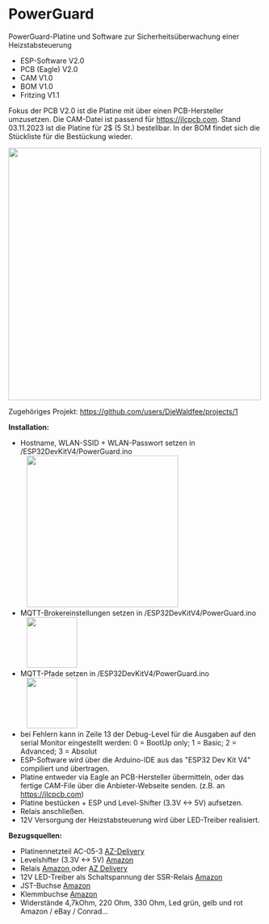 # PowerGuard
PowerGuard-Platine und Software zur Sicherheitsüberwachung einer Heizstabsteuerung

- ESP-Software    V2.0
- PCB (Eagle) 	   V2.0
- CAM             V1.0
- BOM             V1.0
- Fritzing		      V1.1
 
Fokus der PCB V2.0 ist die Platine mit über einen PCB-Hersteller umzusetzen.
Die CAM-Datei ist passend für https://jlcpcb.com. Stand 03.11.2023 ist die Platine für 2$ (5 St.) bestellbar.
In der BOM findet sich die Stückliste für die Bestückung wieder.

<img src="https://github.com/DieWaldfee/PowerGuard/assets/66571311/27bb17e4-c70e-40e7-adc7-ea61fb46f8e1" width="500">

Zugehöriges Projekt: https://github.com/users/DieWaldfee/projects/1

**Installation:**
* Hostname, WLAN-SSID + WLAN-Passwort setzen in /ESP32DevKitV4/PowerGuard.ino <br>
&nbsp;&nbsp;&nbsp;<img src="https://github.com/DieWaldfee/PowerGuard/assets/66571311/8d82d4cc-97bd-45e2-9087-7bd85dd3fe94" width="300">
* MQTT-Brokereinstellungen setzen in /ESP32DevKitV4/PowerGuard.ino <br>
&nbsp;&nbsp;&nbsp;<img src="https://github.com/DieWaldfee/PowerGuard/assets/66571311/4bdda754-68f7-475a-8669-c389b18ff35a" height="100">
* MQTT-Pfade setzen in /ESP32DevKitV4/PowerGuard.ino <br>
&nbsp;&nbsp;&nbsp;<img src="https://github.com/DieWaldfee/PowerGuard/assets/66571311/e8671429-b80d-4a7d-809b-9bdb9c047c20" height="100">
* bei Fehlern kann in Zeile 13 der Debug-Level für die Ausgaben auf den serial Monitor eingestellt werden: 0 = BootUp only; 1 = Basic; 2 = Advanced; 3 = Absolut
* ESP-Software wird über die Arduino-IDE aus das "ESP32 Dev Kit V4" compiliert und übertragen.
* Platine entweder via Eagle an PCB-Hersteller übermitteln, oder das fertige CAM-File über die Anbieter-Webseite senden. (z.B. an https://jlcpcb.com)
* Platine bestücken + ESP und Level-Shifter (3.3V <-> 5V) aufsetzen.
* Relais anschließen.
* 12V Versorgung der Heizstabsteuerung wird über LED-Treiber realisiert.

**Bezugsquellen:**
* Platinennetzteil AC-05-3    <a href="https://www.azdelivery.de/products/copy-of-220v-zu-5v-mini-netzteil"> AZ-Delivery </a>
* Levelshifter (3.3V <-> 5V)  <a href="https://www.amazon.de/RUNCCI-YUN-Pegelwandler-Converter-BiDirektional-Mikrocontroller/dp/B082F6BSB5/ref=sr_1_2?__mk_de_DE=%C3%85M%C3%85%C5%BD%C3%95%C3%91&crid=45TPZ9B8CUP9&keywords=level+shifter&qid=1699045033&sprefix=level+shifter%2Caps%2C103&sr=8-2"> Amazon </a>
* Relais <a href="https://www.amazon.de/gp/product/B0B5816YJ7/ref=ppx_yo_dt_b_search_asin_image?ie=UTF8&th=1"> Amazon </a> oder <a href="https://www.az-delivery.de/products/relais-modul"> AZ Delivery </a>
* 12V LED-Treiber als Schaltspannung der SSR-Relais  <a href="https://www.amazon.de/gp/product/B082NLNCSB/ref=ppx_yo_dt_b_search_asin_image?ie=UTF8&psc=1"> Amazon </a>
* JST-Buchse <a href="https://www.amazon.de/gp/product/B0B2R99X99/ref=ppx_yo_dt_b_search_asin_title?ie=UTF8&psc=1"> Amazon </a>
* Klemmbuchse <a href="https://www.amazon.de/gp/product/B087RN8FDZ/ref=ppx_yo_dt_b_search_asin_title?ie=UTF8&th=1"> Amazon </a>
* Widerstände 4,7kOhm, 220 Ohm, 330 Ohm, Led grün, gelb und rot Amazon / eBay / Conrad...
